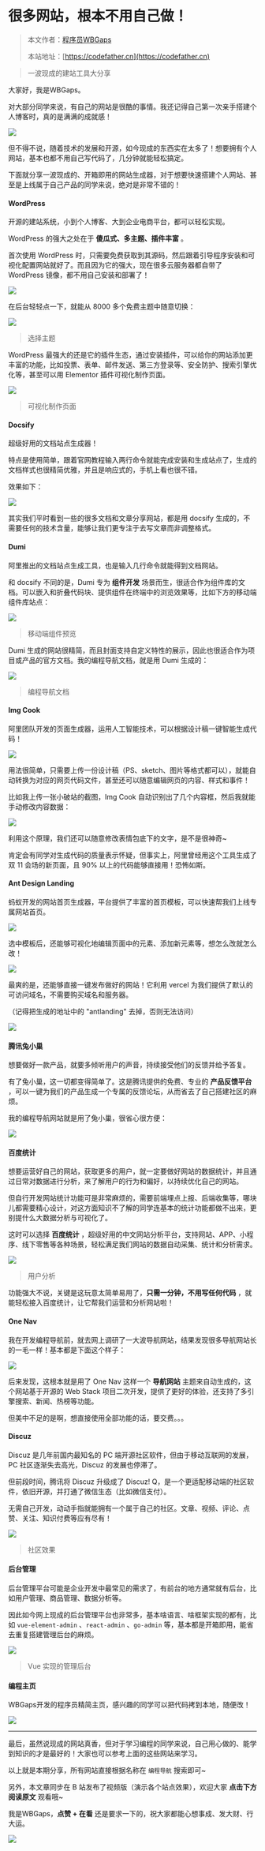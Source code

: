 # 很多网站，根本不用自己做！

> 本文作者：[程序员WBGaps](https://yuyuanweb.feishu.cn/wiki/Abldw5WkjidySxkKxU2cQdAtnah)
>
> 本站地址：[https://codefather.cn](https://codefather.cn)

> 一波现成的建站工具大分享

大家好，我是WBGaps。

对大部分同学来说，有自己的网站是很酷的事情。我还记得自己第一次亲手搭建个人博客时，真的是满满的成就感！

![](https://pic.yupi.icu/5563/202311091049168.png)

但不得不说，随着技术的发展和开源，如今现成的东西实在太多了！想要拥有个人网站，基本也都不用自己写代码了，几分钟就能轻松搞定。

下面就分享一波现成的、开箱即用的网站生成器，对于想要快速搭建个人网站、甚至是上线属于自己产品的同学来说，绝对是非常不错的！

#### WordPress

开源的建站系统，小到个人博客、大到企业电商平台，都可以轻松实现。

WordPress 的强大之处在于 **傻瓜式、多主题、插件丰富** 。

首次使用 WordPress 时，只需要免费获取到其源码，然后跟着引导程序安装和可视化配置网站就好了。而且因为它的强大，现在很多云服务器都自带了 WordPress 镜像，都不用自己安装和部署了！

![](https://pic.yupi.icu/5563/202311091049165.png)

在后台轻轻点一下，就能从 8000 多个免费主题中随意切换：

![](https://pic.yupi.icu/5563/202311091049279.png)

> 选择主题

WordPress 最强大的还是它的插件生态，通过安装插件，可以给你的网站添加更丰富的功能，比如投票、表单、邮件发送、第三方登录等、安全防护、搜索引擎优化等，甚至可以用 Elementor 插件可视化制作页面。

![](https://pic.yupi.icu/5563/202311091049473.gif)

> 可视化制作页面

#### Docsify

超级好用的文档站点生成器！

特点是使用简单，跟着官网教程输入两行命令就能完成安装和生成站点了，生成的文档样式也很精简优雅，并且是响应式的，手机上看也很不错。

效果如下：

![](https://pic.yupi.icu/5563/202311091049188.png)

其实我们平时看到一些的很多文档和文章分享网站，都是用 docsify 生成的，不需要任何的技术含量，能够让我们更专注于去写文章而非调整格式。

#### Dumi

阿里推出的文档站点生成工具，也是输入几行命令就能得到文档网站。

和 docsify 不同的是，Dumi 专为 **组件开发** 场景而生，很适合作为组件库的文档。可以嵌入和折叠代码块、提供组件在终端中的浏览效果等，比如下方的移动端组件库站点：

![](https://pic.yupi.icu/5563/202311091049172.jpeg)

> 移动端组件预览

Dumi 生成的网站很精简，而且封面支持自定义特性的展示，因此也很适合作为项目或产品的官方文档。我的编程导航文档，就是用 Dumi 生成的：

![](https://pic.yupi.icu/5563/202311091049635.png)

> 编程导航文档

#### Img Cook

阿里团队开发的页面生成器，运用人工智能技术，可以根据设计稿一键智能生成代码！

![](https://pic.yupi.icu/5563/202311091049713.png)

用法很简单，只需要上传一份设计稿（PS、sketch、图片等格式都可以），就能自动转换为对应的网页代码文件，甚至还可以随意编辑网页的内容、样式和事件！

比如我上传一张小破站的截图，Img Cook 自动识别出了几个内容框，然后我就能手动修改内容数据：

![](https://pic.yupi.icu/5563/202311091049668.png)

利用这个原理，我们还可以随意修改表情包底下的文字，是不是很神奇~

肯定会有同学对生成代码的质量表示怀疑，但事实上，阿里曾经用这个工具生成了双 11 会场的新页面，且 90% 以上的代码能够直接用！恐怖如斯。

#### Ant Design Landing

蚂蚁开发的网站首页生成器，平台提供了丰富的首页模板，可以快速帮我们上线专属网站首页。

![](https://pic.yupi.icu/5563/202311091049729.png)

选中模板后，还能够可视化地编辑页面中的元素、添加新元素等，想怎么改就怎么改！

![](https://pic.yupi.icu/5563/202311091049029.png)

最爽的是，还能够直接一键发布做好的网站！它利用 vercel 为我们提供了默认的可访问域名，不需要购买域名和服务器。

（记得把生成的地址中的 "antlanding" 去掉，否则无法访问）

![](https://pic.yupi.icu/5563/202311091049163.png)

#### 腾讯兔小巢

想要做好一款产品，就要多倾听用户的声音，持续接受他们的反馈并给予答复。

有了兔小巢，这一切都变得简单了。这是腾讯提供的免费、专业的 **产品反馈平台** ，可以一键为我们的产品生成一个专属的反馈论坛，从而省去了自己搭建社区的麻烦。

我的编程导航网站就是用了兔小巢，很省心很方便：

![](https://pic.yupi.icu/5563/202311091049225.png)

#### 百度统计

想要运营好自己的网站，获取更多的用户，就一定要做好网站的数据统计，并且通过日常对数据进行分析，来了解用户的行为和偏好，以持续优化自己的网站。

但自行开发网站统计功能可是非常麻烦的，需要前端埋点上报、后端收集等，哪块儿都需要精心设计，对这方面知识不了解的同学连基本的统计功能都做不出来，更别提什么大数据分析与可视化了。

这时可以选择 **百度统计** ，超级好用的中文网站分析平台，支持网站、APP、小程序、线下零售等各种场景，轻松满足我们网站的数据自动采集、统计和分析需求。

![](https://pic.yupi.icu/5563/202311091049211.png)

> 用户分析

功能强大不说，关键是这玩意太简单易用了，**只需一分钟，不用写任何代码** ，就能轻松接入百度统计，让它帮我们运营和分析网站啦！

#### One Nav

我在开发编程导航前，就去网上调研了一大波导航网站，结果发现很多导航网站长的一毛一样！基本都是下面这个样子：

![](https://pic.yupi.icu/5563/202311091049219.png)

后来发现，这根本就是用了 One Nav 这样一个 **导航网站** 主题来自动生成的，这个网站基于开源的 Web Stack 项目二次开发，提供了更好的体验，还支持了多引擎搜索、新闻、热榜等功能。

但美中不足的是啊，想直接使用全部功能的话，要交费。。。

#### Discuz

Discuz 是几年前国内最知名的 PC 端开源社区软件，但由于移动互联网的发展，PC 社区逐渐失去高光，Discuz 的发展也停滞了。

但前段时间，腾讯将 Discuz 升级成了 Discuz! Q，是一个更适配移动端的社区软件，依旧开源，并打通了微信生态（比如微信支付）。

无需自己开发，动动手指就能拥有一个属于自己的社区。文章、视频、评论、点赞、关注、知识付费等应有尽有！

![](https://pic.yupi.icu/5563/202311091049333.png)

> 社区效果

#### 后台管理

后台管理平台可能是企业开发中最常见的需求了，有前台的地方通常就有后台，比如用户管理、商品管理、数据分析等。

因此如今网上现成的后台管理平台也非常多，基本啥语言、啥框架实现的都有，比如 `vue-element-admin` 、`react-admin` 、`go-admin` 等，基本都是开箱即用，能省去重复搭建管理后台的麻烦。

![](https://pic.yupi.icu/5563/202311091049605.png)

> Vue 实现的管理后台

#### 编程主页

WBGaps开发的程序员精简主页，感兴趣的同学可以把代码拷到本地，随便改！

![](https://pic.yupi.icu/5563/202311091049653.png)



------


最后，虽然说现成的网站真香，但对于学习编程的同学来说，自己用心做的、能学到知识的才是最好的！大家也可以参考上面的这些网站来学习。

以上就是本期分享，所有网站直接根据名称在 `编程导航` 搜索即可~



另外，本文章同步在 B 站发布了视频版（演示各个站点效果），欢迎大家 **点击下方阅读原文** 观看哦~

我是WBGaps，**点赞 + 在看** 还是要求一下的，祝大家都能心想事成、发大财、行大运。

![](https://pic.yupi.icu/5563/202311091049724.png)
